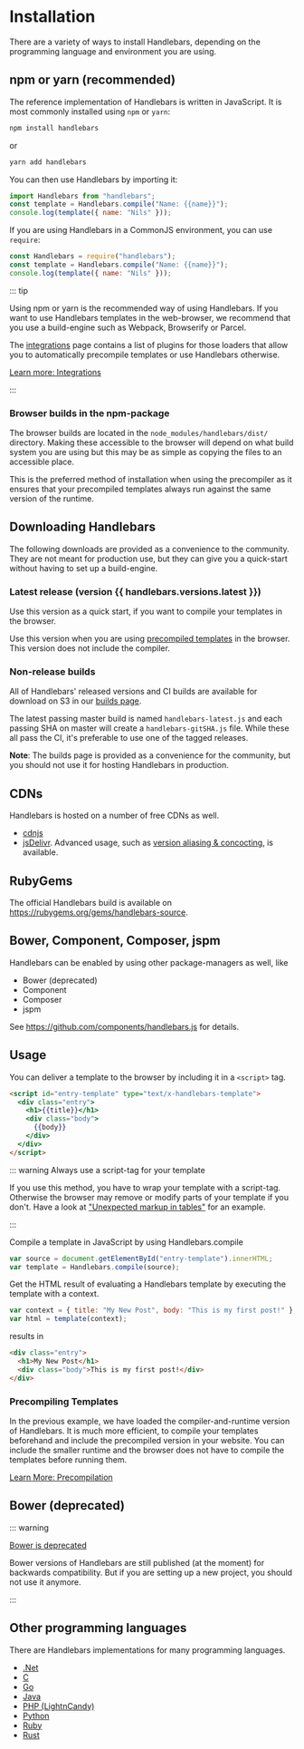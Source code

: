 # Installation

<script setup>
import DownloadHandlebars from '../../.vitepress/components/DownloadHandlebars.vue';
import { data as handlebars } from '../../handlebars.data.js';
</script>

There are a variety of ways to install Handlebars, depending on the programming language and environment you are using.

## npm or yarn (recommended)

The reference implementation of Handlebars is written in JavaScript. It is most commonly installed using `npm` or
`yarn`:

```bash
npm install handlebars
```

or

```bash
yarn add handlebars
```

You can then use Handlebars by importing it:

```js
import Handlebars from "handlebars";
const template = Handlebars.compile("Name: {{name}}");
console.log(template({ name: "Nils" }));
```

If you are using Handlebars in a CommonJS environment, you can use `require`:

```js
const Handlebars = require("handlebars");
const template = Handlebars.compile("Name: {{name}}");
console.log(template({ name: "Nils" }));
```

::: tip

Using npm or yarn is the recommended way of using Handlebars. If you want to use Handlebars templates in the
web-browser, we recommend that you use a build-engine such as Webpack, Browserify or Parcel.

The [integrations](integrations.md) page contains a list of plugins for those loaders that allow you to automatically
precompile templates or use Handlebars otherwise.

[Learn more: Integrations](integrations.md)

:::

### Browser builds in the npm-package

The browser builds are located in the `node_modules/handlebars/dist/` directory. Making these accessible to the browser
will depend on what build system you are using but this may be as simple as copying the files to an accessible place.

This is the preferred method of installation when using the precompiler as it ensures that your precompiled templates
always run against the same version of the runtime.

## Downloading Handlebars

The following downloads are provided as a convenience to the community. They are not meant for production use, but they
can give you a quick-start without having to set up a build-engine.

### Latest release (version {{ handlebars.versions.latest }})

<DownloadHandlebars>

Use this version as a quick start, if you want to compile your templates in the browser.

</DownloadHandlebars>

<DownloadHandlebars :runtimeOnly="true">

Use this version when you are using [precompiled templates](precompilation.md) in the browser. This version does not
include the compiler.

</DownloadHandlebars>

### Non-release builds

All of Handlebars' released versions and CI builds are available for download on S3 in our
[builds page](https://s3.amazonaws.com/builds.handlebarsjs.com/index.html).

The latest passing master build is named `handlebars-latest.js` and each passing SHA on master will create a
`handlebars-gitSHA.js` file. While these all pass the CI, it's preferable to use one of the tagged releases.

**Note**: The builds page is provided as a convenience for the community, but you should not use it for hosting
Handlebars in production.

## CDNs

Handlebars is hosted on a number of free CDNs as well.

- [cdnjs](https://cdnjs.com/libraries/handlebars.js)
- [jsDelivr](http://www.jsdelivr.com/#!handlebarsjs). Advanced usage, such as
  [version aliasing & concocting](https://github.com/jsdelivr/jsdelivr#usage), is available.

## RubyGems

The official Handlebars build is available on <https://rubygems.org/gems/handlebars-source>.

## Bower, Component, Composer, jspm

Handlebars can be enabled by using other package-managers as well, like

- Bower (deprecated)
- Component
- Composer
- jspm

See <https://github.com/components/handlebars.js> for details.

## Usage

You can deliver a template to the browser by including it in a `<script>` tag.

```html
<script id="entry-template" type="text/x-handlebars-template">
  <div class="entry">
    <h1>{{title}}</h1>
    <div class="body">
      {{body}}
    </div>
  </div>
</script>
```

::: warning Always use a script-tag for your template

If you use this method, you have to wrap your template with a script-tag. Otherwise the browser may remove or modify
parts of your template if you don't. Have a look at
["Unexpected markup in tables"](https://html.spec.whatwg.org/multipage/parsing.html#unexpected-markup-in-tables) for an
example.

:::

Compile a template in JavaScript by using Handlebars.compile

```js
var source = document.getElementById("entry-template").innerHTML;
var template = Handlebars.compile(source);
```

Get the HTML result of evaluating a Handlebars template by executing the template with a context.

```js
var context = { title: "My New Post", body: "This is my first post!" };
var html = template(context);
```

results in

```html
<div class="entry">
  <h1>My New Post</h1>
  <div class="body">This is my first post!</div>
</div>
```

### Precompiling Templates

In the previous example, we have loaded the compiler-and-runtime version of Handlebars. It is much more efficient, to
compile your templates beforehand and include the precompiled version in your website. You can include the smaller
runtime and the browser does not have to compile the templates before running them.

[Learn More: Precompilation](precompilation.html)

## Bower (deprecated)

::: warning

[Bower is deprecated](https://bower.io/blog/2017/how-to-migrate-away-from-bower/)

Bower versions of Handlebars are still published (at the moment) for backwards compatibility. But if you are setting up
a new project, you should not use it anymore.

:::

## Other programming languages

There are Handlebars implementations for many programming languages.

- [.Net](https://github.com/Handlebars-Net/Handlebars.Net)
- [C](https://github.com/jbboehr/handlebars.c)
- [Go](https://github.com/aymerick/raymond)
- [Java](https://github.com/jknack/handlebars.java)
- [PHP (LightnCandy)](https://github.com/zordius/lightncandy)
- [Python](https://github.com/wbond/pybars3)
- [Ruby](https://github.com/cowboyd/handlebars.rb)
- [Rust](https://github.com/sunng87/handlebars-rust)
